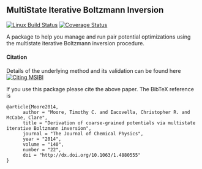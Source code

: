 MultiState Iterative Boltzmann Inversion
----------------------------------------
[![Linux Build Status](https://travis-ci.org/ctk3b/msibi.png?branch=master)](https://travis-ci.org/ctk3b/msibi)
[![Coverage Status](https://coveralls.io/repos/ctk3b/msibi/badge.svg?branch=master)](https://coveralls.io/r/ctk3b/msibi?branch=master)

A package to help you manage and run pair potential optimizations using the
multistate iterative Boltzmann inversion procedure.

#### Citation 
Details of the underlying method and its validation can be found here [![Citing MSIBI](https://img.shields.io/badge/DOI-10.1063%2F1.4880555-blue.svg)](http://dx.doi.org/10.1063/1.4880555 )

If you use this package please cite the above paper. The BibTeX reference is
```
@article{Moore2014,
      author = "Moore, Timothy C. and Iacovella, Christopher R. and McCabe, Clare",
      title = "Derivation of coarse-grained potentials via multistate iterative Boltzmann inversion",
      journal = "The Journal of Chemical Physics",
      year = "2014",
      volume = "140",
      number = "22", 
      doi = "http://dx.doi.org/10.1063/1.4880555" 
}
```



